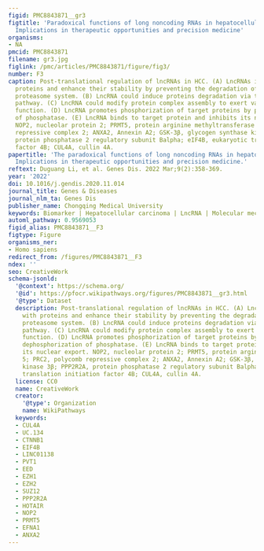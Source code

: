 ```yaml
---
figid: PMC8843871__gr3
figtitle: 'Paradoxical functions of long noncoding RNAs in hepatocellular carcinoma:
  Implications in therapeutic opportunities and precision medicine'
organisms:
- NA
pmcid: PMC8843871
filename: gr3.jpg
figlink: /pmc/articles/PMC8843871/figure/fig3/
number: F3
caption: Post-translational regulation of lncRNAs in HCC. (A) LncRNAs interact with
  proteins and enhance their stability by preventing the degradation of ubiquitin
  proteasome system. (B) LncRNA could induce proteins degradation via the ubiquitin-proteasome
  pathway. (C) LncRNA could modify protein complex assembly to exert various biological
  function. (D) LncRNA promotes phosphorization of target proteins by preventing dephosphorization
  of phosphatase. (E) LncRNA binds to target protein and inhibits its nuclear export.
  NOP2, nucleolar protein 2; PRMT5, protein arginine methyltransferase 5; PRC2, polycomb
  repressive complex 2; ANXA2, Annexin A2; GSK-3β, glycogen synthase kinase 3β; PPP2R2A,
  protein phosphatase 2 regulatory subunit Balpha; eIF4B, eukaryotic translation initiation
  factor 4B; CUL4A, cullin 4A.
papertitle: 'The paradoxical functions of long noncoding RNAs in hepatocellular carcinoma:
  Implications in therapeutic opportunities and precision medicine.'
reftext: Duguang Li, et al. Genes Dis. 2022 Mar;9(2):358-369.
year: '2022'
doi: 10.1016/j.gendis.2020.11.014
journal_title: Genes & Diseases
journal_nlm_ta: Genes Dis
publisher_name: Chongqing Medical University
keywords: Biomarker | Hepatocellular carcinoma | LncRNA | Molecular mechanism | Therapy
automl_pathway: 0.9569053
figid_alias: PMC8843871__F3
figtype: Figure
organisms_ner:
- Homo sapiens
redirect_from: /figures/PMC8843871__F3
ndex: ''
seo: CreativeWork
schema-jsonld:
  '@context': https://schema.org/
  '@id': https://pfocr.wikipathways.org/figures/PMC8843871__gr3.html
  '@type': Dataset
  description: Post-translational regulation of lncRNAs in HCC. (A) LncRNAs interact
    with proteins and enhance their stability by preventing the degradation of ubiquitin
    proteasome system. (B) LncRNA could induce proteins degradation via the ubiquitin-proteasome
    pathway. (C) LncRNA could modify protein complex assembly to exert various biological
    function. (D) LncRNA promotes phosphorization of target proteins by preventing
    dephosphorization of phosphatase. (E) LncRNA binds to target protein and inhibits
    its nuclear export. NOP2, nucleolar protein 2; PRMT5, protein arginine methyltransferase
    5; PRC2, polycomb repressive complex 2; ANXA2, Annexin A2; GSK-3β, glycogen synthase
    kinase 3β; PPP2R2A, protein phosphatase 2 regulatory subunit Balpha; eIF4B, eukaryotic
    translation initiation factor 4B; CUL4A, cullin 4A.
  license: CC0
  name: CreativeWork
  creator:
    '@type': Organization
    name: WikiPathways
  keywords:
  - CUL4A
  - UC.134
  - CTNNB1
  - EIF4B
  - LINC01138
  - PVT1
  - EED
  - EZH1
  - EZH2
  - SUZ12
  - PPP2R2A
  - HOTAIR
  - NOP2
  - PRMT5
  - EFNA1
  - ANXA2
---
```

